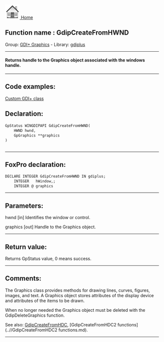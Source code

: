 [<img src="../../images/home.png"> Home ](https://github.com/VFPX/Win32API)  

## Function name : GdipCreateFromHWND
Group: [GDI+ Graphics](../../functions_group.md#GDIplus_Graphics)  -  Library: [gdiplus](../../Libraries.md#gdiplus)  
***  


#### Returns handle to the Graphics object associated with the windows handle.
***  


## Code examples:
[Custom GDI+ class](../../samples/sample_450.md)  

## Declaration:
```foxpro  
GpStatus WINGDIPAPI GdipCreateFromHWND(
    HWND hwnd,
    GpGraphics **graphics
)
  
```  
***  


## FoxPro declaration:
```foxpro  
DECLARE INTEGER GdipCreateFromHWND IN gdiplus;
	INTEGER   hWindow,;
	INTEGER @ graphics  
```  
***  


## Parameters:
hwnd
[in] Identifies the window or control.

graphics
[out] Handle to the Graphics object.  
***  


## Return value:
Returns GpStatus value, 0 means success.  
***  


## Comments:
The Graphics class provides methods for drawing lines, curves, figures, images, and text. A Graphics object stores attributes of the display device and attributes of the items to be drawn.  
  
When no longer needed the Graphics object must be deleted with the GdipDeleteGraphics function.  
  
See also: [GdipCreateFromHDC](../gdiplus/GdipCreateFromHDC.md), [GdipCreateFromHDC2 functions](..//GdipCreateFromHDC2 functions.md).  
  
***  

